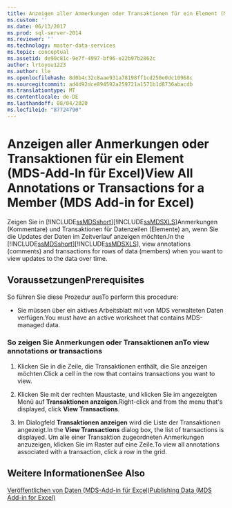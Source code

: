 ```yaml
---
title: Anzeigen aller Anmerkungen oder Transaktionen für ein Element (MDS-Add-In für Excel) | Microsoft-Dokumentation
ms.custom: ''
ms.date: 06/13/2017
ms.prod: sql-server-2014
ms.reviewer: ''
ms.technology: master-data-services
ms.topic: conceptual
ms.assetid: de90c81c-9e7f-4997-bf96-e22b97b2862c
author: lrtoyou1223
ms.author: lle
ms.openlocfilehash: 8d0b4c32c8aae931a78198ff1cd250e0dc10968c
ms.sourcegitcommit: ad4d92dce894592a259721a1571b1d8736abacdb
ms.translationtype: MT
ms.contentlocale: de-DE
ms.lasthandoff: 08/04/2020
ms.locfileid: "87724790"
---
```

# <a name="view-all-annotations-or-transactions-for-a-member-mds-add-in-for-excel"></a><span data-ttu-id="80fbc-102">Anzeigen aller Anmerkungen oder Transaktionen für ein Element (MDS-Add-In für Excel)</span><span class="sxs-lookup"><span data-stu-id="80fbc-102">View All Annotations or Transactions for a Member (MDS Add-in for Excel)</span></span>
  <span data-ttu-id="80fbc-103">Zeigen Sie in [!INCLUDE[ssMDSshort](../../includes/ssmdsshort-md.md)][!INCLUDE[ssMDSXLS](../../includes/ssmdsxls-md.md)]Anmerkungen (Kommentare) und Transaktionen für Datenzeilen (Elemente) an, wenn Sie die Updates der Daten im Zeitverlauf anzeigen möchten.</span><span class="sxs-lookup"><span data-stu-id="80fbc-103">In the [!INCLUDE[ssMDSshort](../../includes/ssmdsshort-md.md)][!INCLUDE[ssMDSXLS](../../includes/ssmdsxls-md.md)], view annotations (comments) and transactions for rows of data (members) when you want to view updates to the data over time.</span></span>  
  
## <a name="prerequisites"></a><span data-ttu-id="80fbc-104">Voraussetzungen</span><span class="sxs-lookup"><span data-stu-id="80fbc-104">Prerequisites</span></span>  
 <span data-ttu-id="80fbc-105">So führen Sie diese Prozedur aus</span><span class="sxs-lookup"><span data-stu-id="80fbc-105">To perform this procedure:</span></span>  
  
-   <span data-ttu-id="80fbc-106">Sie müssen über ein aktives Arbeitsblatt mit von MDS verwalteten Daten verfügen.</span><span class="sxs-lookup"><span data-stu-id="80fbc-106">You must have an active worksheet that contains MDS-managed data.</span></span>  
  
### <a name="to-view-annotations-or-transactions"></a><span data-ttu-id="80fbc-107">So zeigen Sie Anmerkungen oder Transaktionen an</span><span class="sxs-lookup"><span data-stu-id="80fbc-107">To view annotations or transactions</span></span>  
  
1.  <span data-ttu-id="80fbc-108">Klicken Sie in die Zeile, die Transaktionen enthält, die Sie anzeigen möchten.</span><span class="sxs-lookup"><span data-stu-id="80fbc-108">Click a cell in the row that contains transactions you want to view.</span></span>  
  
2.  <span data-ttu-id="80fbc-109">Klicken Sie mit der rechten Maustaste, und klicken Sie im angezeigten Menü auf **Transaktionen anzeigen**.</span><span class="sxs-lookup"><span data-stu-id="80fbc-109">Right-click and from the menu that's displayed, click **View Transactions**.</span></span>  
  
3.  <span data-ttu-id="80fbc-110">Im Dialogfeld **Transaktionen anzeigen** wird die Liste der Transaktionen angezeigt.</span><span class="sxs-lookup"><span data-stu-id="80fbc-110">In the **View Transactions** dialog box, the list of transactions is displayed.</span></span> <span data-ttu-id="80fbc-111">Um alle einer Transaktion zugeordneten Anmerkungen anzuzeigen, klicken Sie im Raster auf eine Zeile.</span><span class="sxs-lookup"><span data-stu-id="80fbc-111">To view all annotations associated with a transaction, click a row in the grid.</span></span>  
  
## <a name="see-also"></a><span data-ttu-id="80fbc-112">Weitere Informationen</span><span class="sxs-lookup"><span data-stu-id="80fbc-112">See Also</span></span>  
 [<span data-ttu-id="80fbc-113">Veröffentlichen von Daten &#40;MDS-Add-in für Excel&#41;</span><span class="sxs-lookup"><span data-stu-id="80fbc-113">Publishing Data &#40;MDS Add-in for Excel&#41;</span></span>](overview-importing-data-from-excel-mds-add-in-for-excel.md)  
  
  
